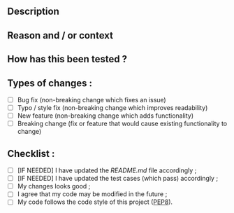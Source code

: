 <!--- Provide a general summary of your changes in the title above -->


## Description
<!--- Describe your changes in detail -->


## Reason and / or context
<!--- Why is this change required ? What problem does it solve ? -->
<!--- If it fixes an open issue, please link to the issue here -->


## How has this been tested ?
<!--- Include details of your testing environment here -->


## Types of changes :
<!--- What types of changes does your code introduce ? Put an `X` in all the boxes that apply : -->
- [ ] Bug fix (non-breaking change which fixes an issue)
- [ ] Typo / style fix (non-breaking change which improves readability)
- [ ] New feature (non-breaking change which adds functionality)
- [ ] Breaking change (fix or feature that would cause existing functionality to change)

## Checklist :
<!--- Put an `X` in all the boxes that apply : -->
- [ ] \[IF NEEDED\] I have updated the _README.md_ file accordingly ;
- [ ] \[IF NEEDED\] I have updated the test cases (which pass) accordingly ;
- [ ] My changes looks good ;
- [ ] I agree that my code may be modified in the future ;
- [ ] My code follows the code style of this project ([PEP8](https://www.python.org/dev/peps/pep-0008/)).
